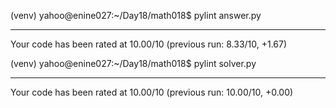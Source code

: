
(venv) yahoo@enine027:~/Day18/math018$ pylint answer.py

-------------------------------------------------------------------
Your code has been rated at 10.00/10 (previous run: 8.33/10, +1.67)

(venv) yahoo@enine027:~/Day18/math018$ pylint solver.py

--------------------------------------------------------------------
Your code has been rated at 10.00/10 (previous run: 10.00/10, +0.00)